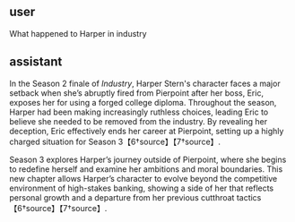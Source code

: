 ## user
What happened to Harper in industry 

## assistant

In the Season 2 finale of *Industry*, Harper Stern's character faces a major setback when she’s abruptly fired from Pierpoint after her boss, Eric, exposes her for using a forged college diploma. Throughout the season, Harper had been making increasingly ruthless choices, leading Eric to believe she needed to be removed from the industry. By revealing her deception, Eric effectively ends her career at Pierpoint, setting up a highly charged situation for Season 3【6†source】【7†source】.

Season 3 explores Harper’s journey outside of Pierpoint, where she begins to redefine herself and examine her ambitions and moral boundaries. This new chapter allows Harper’s character to evolve beyond the competitive environment of high-stakes banking, showing a side of her that reflects personal growth and a departure from her previous cutthroat tactics【6†source】【7†source】.